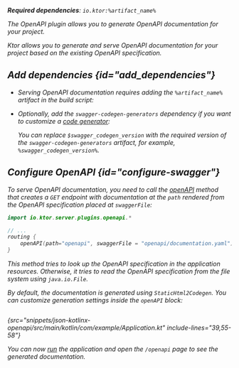 [//]: # (title: OpenAPI)

<var name="artifact_name" value="ktor-server-openapi"/>
<var name="package_name" value="io.ktor.server.plugins.openapi"/>
<var name="plugin_api_link" value="https://api.ktor.io/ktor-server/ktor-server-plugins/ktor-server-openapi/io.ktor.server.plugins.openapi/open-a-p-i.html"/>

<tldr>
<p>
<b>Required dependencies</b>: <code>io.ktor:%artifact_name%</code>
</p>
<var name="example_name" value="json-kotlinx-openapi"/>
<include from="lib.topic" element-id="download_example"/>
<include from="lib.topic" element-id="native_server_not_supported"/>
</tldr>

<link-summary>
The OpenAPI plugin allows you to generate OpenAPI documentation for your project.
</link-summary>

Ktor allows you to generate and serve OpenAPI documentation for your project based on the existing OpenAPI specification.

<include from="swagger-ui.md" element-id="open-api-note"/>


## Add dependencies {id="add_dependencies"}

* Serving OpenAPI documentation requires adding the `%artifact_name%` artifact in the build script:

  <include from="lib.topic" element-id="add_ktor_artifact"/>

* Optionally, add the `swagger-codegen-generators` dependency if you want to customize a 
   [code generator](https://github.com/swagger-api/swagger-codegen-generators):

  <var name="group_id" value="io.swagger.codegen.v3"/>
  <var name="artifact_name" value="swagger-codegen-generators"/>
  <var name="version" value="swagger_codegen_version"/>
  <include from="lib.topic" element-id="add_artifact"/>

  You can replace `$swagger_codegen_version` with the required version of the `swagger-codegen-generators` artifact, for example, `%swagger_codegen_version%`.


## Configure OpenAPI {id="configure-swagger"}

To serve OpenAPI documentation, you need to call the [openAPI](%plugin_api_link%) method that creates a `GET` endpoint with documentation 
at the `path` rendered from the OpenAPI specification placed at `swaggerFile`:

```kotlin
import io.ktor.server.plugins.openapi.*

// ...
routing {
    openAPI(path="openapi", swaggerFile = "openapi/documentation.yaml")
}
```

This method tries to look up the OpenAPI specification in the application resources.
Otherwise, it tries to read the OpenAPI specification from the file system using `java.io.File`.

By default, the documentation is generated using `StaticHtml2Codegen`.
You can customize generation settings inside the `openAPI` block:

```kotlin
```
{src="snippets/json-kotlinx-openapi/src/main/kotlin/com/example/Application.kt" include-lines="39,55-58"}

You can now [run](running.md) the application and open the `/openapi` page to see the generated documentation.
